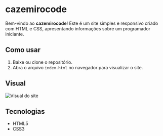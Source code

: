 # cazemirocode

Bem-vindo ao **cazemirocode**! Este é um site simples e responsivo criado com HTML e CSS, apresentando informações sobre um programador iniciante.

## Como usar

1. Baixe ou clone o repositório.
2. Abra o arquivo `index.html` no navegador para visualizar o site.

## Visual

![Visual do site](leia-me.png)

## Tecnologias

- HTML5
- CSS3        
